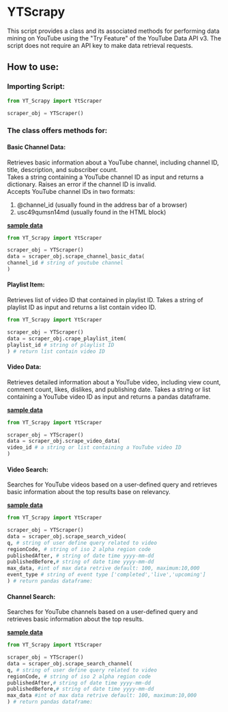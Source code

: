 # YTScrapy
This script provides a class and its associated methods for performing 
data mining on YouTube using the "Try Feature" of the YouTube Data API v3.
The script does not require an API key to make data retrieval requests.
## How to use:
### Importing Script:
```python
from YT_Scrapy import YtScraper

scraper_obj = YTScraper()
```
### The class offers methods for:
#### Basic Channel Data:
Retrieves basic information about a YouTube channel, including channel ID, title, description, and subscriber count.\
Takes a string containing a YouTube channel ID as input and returns a dictionary. Raises an error if the channel ID is invalid.\
Accepts YouTube channel IDs in two formats:

1. @channel_id (usually found in the address bar of a browser)
2. usc49qumsn14md (usually found in the HTML block)

**[sample data](https://github.com/ekasetyo090/YT_Scrapy/blob/ece98b673238e2c26e4df0a812f3dcfe49700509/sample%20data/channel_basic_data.json)**

```python
from YT_Scrapy import YtScraper

scraper_obj = YTScraper()
data = scraper_obj.scrape_channel_basic_data(
channel_id # string of youtube channel
)
```
#### Playlist Item:
Retrieves list of video ID that contained in playlist ID.
Takes a string of playlist ID as input and returns a list contain video ID.

```python
from YT_Scrapy import YtScraper

scraper_obj = YTScraper()
data = scraper_obj.crape_playlist_item(
playlist_id # string of playlist ID
) # return list contain video ID
```
#### Video Data:
Retrieves detailed information about a YouTube video, including view count, comment count, likes, dislikes, and publishing date.
Takes a string or list containing a YouTube video ID as input and returns a pandas dataframe.

**[sample data](https://github.com/ekasetyo090/YT_Scrapy/blob/ece98b673238e2c26e4df0a812f3dcfe49700509/sample%20data/channel%20all%20upload%20video%20data.csv)**

```python
from YT_Scrapy import YtScraper

scraper_obj = YTScraper()
data = scraper_obj.scrape_video_data(
video_id # a string or list containing a YouTube video ID
)
```
#### Video Search:
Searches for YouTube videos based on a user-defined query and retrieves basic information about the top results base on relevancy.

**[sample data](https://github.com/ekasetyo090/YT_Scrapy/blob/ece98b673238e2c26e4df0a812f3dcfe49700509/sample%20data/search%20video%20data.csv)**

```python
from YT_Scrapy import YtScraper

scraper_obj = YTScraper()
data = scraper_obj.scrape_search_video(
q, # string of user define query related to video
regionCode, # string of iso 2 alpha region code
publishedAfter, # string of date time yyyy-mm-dd
publishedBefore,# string of date time yyyy-mm-dd
max_data, #int of max data retrive default: 100, maximum:10,000
event_type # string of event type ['completed','live','upcoming']
) # return pandas dataframe:
```
#### Channel Search:
Searches for YouTube channels based on a user-defined query and retrieves basic information about the top results.

**[sample data](https://github.com/ekasetyo090/YT_Scrapy/blob/ece98b673238e2c26e4df0a812f3dcfe49700509/sample%20data/search%20channel%20data.csv)**

```python
from YT_Scrapy import YtScraper

scraper_obj = YTScraper()
data = scraper_obj.scrape_search_channel(
q, # string of user define query related to video
regionCode, # string of iso 2 alpha region code
publishedAfter,# string of date time yyyy-mm-dd
publishedBefore,# string of date time yyyy-mm-dd
max_data #int of max data retrive default: 100, maximum:10,000
) # return pandas dataframe:
```